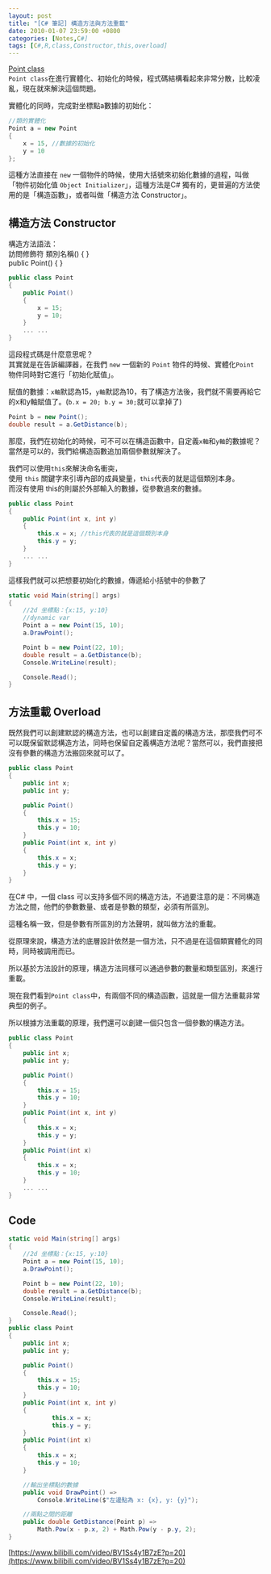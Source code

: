 ```yaml
---
layout: post
title: "[C# 筆記] 構造方法與方法重載"
date: 2010-01-07 23:59:00 +0800
categories: [Notes,C#]
tags: [C#,R,class,Constructor,this,overload]
---
```



[Point class](https://riivalin.github.io/posts/2010/01/r-csharp-note-6/)   
`Point class`在進行實體化、初始化的時候，程式碼結構看起來非常分散，比較凌亂，現在就來解決這個問題。

實體化的同時，完成對坐標點a數據的初始化：

```c#
//類的實體化
Point a = new Point 
{
    x = 15, //數據的初始化
    y = 10
}; 
```
這種方法直接在 `new` 一個物件的時候，使用大括號來初始化數據的過程，叫做「物件初始化值 `Object Initializer`」，這種方法是C# 獨有的，更普遍的方法使用的是「構造函數」，或者叫做「構造方法 Constructor」。

## 構造方法 Constructor

構造方法語法：  
訪問修飾符 類別名稱() { }   
public Point() { }  

```c#
public class Point
{
    public Point()
    {
        x = 15;
        y = 10;
    }
    ... ...
}
```

這段程式碼是什麼意思呢？    
其實就是在告訴編譯器，在我們 `new` 一個新的 `Point` 物件的時候、實體化`Point` 物件同時對它進行「初始化賦值」。

賦值的數據：`x軸`默認為15，`y軸`默認為10，有了構造方法後，我們就不需要再給它的x和y軸賦值了。(`b.x = 20; b.y = 30;`就可以拿掉了)

```c#
Point b = new Point();
double result = a.GetDistance(b);
```
那麼，我們在初始化的時候，可不可以在構造函數中，自定義`x軸`和`y軸`的數據呢？當然是可以的，我們給構造函數追加兩個參數就解決了。

我們可以使用`this`來解決命名衝突，     
使用 `this` 關鍵字來引導內部的成員變量，`this`代表的就是這個類別本身。  
而沒有使用 this的則屬於外部輸入的數據，從參數過來的數據。

```c#
public class Point
{
    public Point(int x, int y)
    {
        this.x = x; //this代表的就是這個類別本身
        this.y = y;
    }
    ... ...
}
```

這樣我們就可以把想要初始化的數據，傳遞給小括號中的參數了

```c#
static void Main(string[] args)
{
    //2d 坐標點：{x:15, y:10}
    //dynamic var
    Point a = new Point(15, 10);
    a.DrawPoint();

    Point b = new Point(22, 10);
    double result = a.GetDistance(b);
    Console.WriteLine(result);

    Console.Read();
}
```

## 方法重載 Overload
既然我們可以創建默認的構造方法，也可以創建自定義的構造方法，那麼我們可不可以既保留默認構造方法，同時也保留自定義構造方法呢？當然可以，我們直接把沒有參數的構造方法搬回來就可以了。

```c#
public class Point
{
    public int x;
    public int y;

    public Point()
    {
        this.x = 15;
        this.y = 10;
    }
    public Point(int x, int y)
    {
        this.x = x;
        this.y = y;
    }
}
```

在C# 中，一個 class 可以支持多個不同的構造方法，不過要注意的是：不同構造方法之間，他們的參數數量、或者是參數的類型，必須有所區別。

這種名稱一致，但是參數有所區別的方法聲明，就叫做方法的重載。    

從原理來說，構造方法的底層設計依然是一個方法，只不過是在這個類實體化的同時，同時被調用而已。

所以基於方法設計的原理，構造方法同樣可以通過參數的數量和類型區別，來進行重載。

現在我們看到`Point class`中，有兩個不同的構造函數，這就是一個方法重載非常典型的例子。

所以根據方法重載的原理，我們還可以創建一個只包含一個參數的構造方法。    

```c#
public class Point
{
    public int x;
    public int y;

    public Point()
    {
        this.x = 15;
        this.y = 10;
    }
    public Point(int x, int y)
    {
        this.x = x;
        this.y = y;
    }
    public Point(int x)
    {
        this.x = x;
        this.y = 10;
    }
    ... ...
}
```

## Code

```c#
static void Main(string[] args)
{
    //2d 坐標點：{x:15, y:10}
    Point a = new Point(15, 10);
    a.DrawPoint();

    Point b = new Point(22, 10);
    double result = a.GetDistance(b);
    Console.WriteLine(result);

    Console.Read();
}
public class Point
{
    public int x;
    public int y;

    public Point()
    {
        this.x = 15;
        this.y = 10;
    }
    public Point(int x, int y)
    {
            this.x = x;
            this.y = y;
    }
    public Point(int x)
    {
        this.x = x;
        this.y = 10;
    }

    //輸出坐標點的數據
    public void DrawPoint() =>
        Console.WriteLine($"左邊點為 x: {x}, y: {y}");

    //兩點之間的距離
    public double GetDistance(Point p) =>
        Math.Pow(x - p.x, 2) + Math.Pow(y - p.y, 2);
}
```
        
[https://www.bilibili.com/video/BV1Ss4y1B7zE?p=20](https://www.bilibili.com/video/BV1Ss4y1B7zE?p=20)